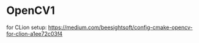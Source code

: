 # OpenCV1

for CLion setup:
https://medium.com/beesightsoft/config-cmake-opencv-for-clion-a1ee72c03f4
